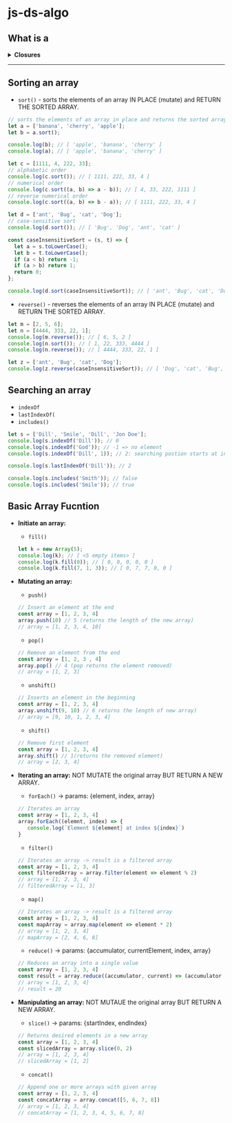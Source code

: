 # js-ds-algo

## What is a
<details>
  <summary><b>Closures</b></summary>
  
| **What**        | **When**          |
| :------------- | :------------- | 
| **Closures** - a function defined within another function. The inner function has access to the outer function’s variables and parameters. | =>`Provides object data hiding and encapsulation.`<br>=>`Function Factories` | 

  - **Example 1:** `Data hiding and encapsulation`
  ```javascript
  // sorts the elements of an array in place and returns the sorted array.
  let a = ['banana', 'cherry', 'apple'];
  let b = a.sort();

  console.log(b); // [ 'apple', 'banana', 'cherry' ]
  console.log(a); // [ 'apple', 'banana', 'cherry' ]
  ```
  
  - **Example 2:** `Function Factories`
  ```javascript
  // sorts the elements of an array in place and returns the sorted array.
  let a = ['banana', 'cherry', 'apple'];
  let b = a.sort();

  console.log(b); // [ 'apple', 'banana', 'cherry' ]
  console.log(a); // [ 'apple', 'banana', 'cherry' ]
  ```
  - Reference
    - https://medium.com/@dis_is_patrick/practical-uses-for-closures-c65640ae7304
    - https://developer.mozilla.org/en-US/docs/Web/JavaScript/Closures
    
</details>  
  
 ---

## Sorting an array
  - `sort()` - sorts the elements of an array IN PLACE (mutate) and RETURN THE SORTED ARRAY.
  ```javascript
  // sorts the elements of an array in place and returns the sorted array.
  let a = ['banana', 'cherry', 'apple'];
  let b = a.sort();

  console.log(b); // [ 'apple', 'banana', 'cherry' ]
  console.log(a); // [ 'apple', 'banana', 'cherry' ]
  ```

  ```javascript
  let c = [1111, 4, 222, 33];
  // alphabetic order
  console.log(c.sort()); // [ 1111, 222, 33, 4 ]
  // numerical order
  console.log(c.sort((a, b) => a - b)); // [ 4, 33, 222, 1111 ]
  // reverse numerical order
  console.log(c.sort((a, b) => b - a)); // [ 1111, 222, 33, 4 ]
  ```

  ```javascript
  let d = ['ant', 'Bug', 'cat', 'Dog'];
  // case-sensitive sort
  console.log(d.sort()); // [ 'Bug', 'Dog', 'ant', 'cat' ]

  const caseInsensitiveSort = (s, t) => {
    let a = s.toLowerCase();
    let b = t.toLowerCase();
    if (a < b) return -1;
    if (a > b) return 1;
    return 0;
  };

  console.log(d.sort(caseInsensitiveSort)); // [ 'ant', 'Bug', 'cat', 'Dog' ]
  ```
  
  - `reverse()` - reverses the elements of an array IN PLACE (mutate) and RETURN THE SORTED ARRAY.
  ```javascript
  let m = [2, 5, 6];
  let n = [4444, 333, 22, 1];
  console.log(m.reverse()); // [ 6, 5, 2 ]
  console.log(n.sort()); // [ 1, 22, 333, 4444 ]
  console.log(n.reverse()); // [ 4444, 333, 22, 1 ]

  let z = ['ant', 'Bug', 'cat', 'Dog'];
  console.log(z.reverse(caseInsensitiveSort)); // [ 'Dog', 'cat', 'Bug', 'ant' ]
  ```
 

## Searching an array
  - `indexOf`
  - `lastIndexOf(`
  - `includes()`
  ```javascript
  let s = ['Dill', 'Smile', 'Dill', 'Jon Doe'];
  console.log(s.indexOf('Dill')); // 0
  console.log(s.indexOf('God')); // -1 => no element
  console.log(s.indexOf('Dill', 1)); // 2: searching postion starts at index 1
  
  console.log(s.lastIndexOf('Dill')); // 2
  
  console.log(s.includes('Smith')); // false
  console.log(s.includes('Smile')); // true
  ```

## Basic Array Fucntion 
- **Initiate an array:**
  - `fill()`
  ```javascript
  let k = new Array(5);
  console.log(k); // [ <5 empty items> ]
  console.log(k.fill(0)); // [ 0, 0, 0, 0, 0 ]
  console.log(k.fill(7, 1, 3)); // [ 0, 7, 7, 0, 0 ]
  ```

- **Mutating an array:** 
  - `push()`
  ```javascript
  // Insert an element at the end
  const array = [1, 2, 3, 4]
  array.push(10) // 5 (returns the length of the new array)
  // array = [1, 2, 3, 4, 10]
  ```
  
  - `pop()`
  ```javascript
  // Remove an element from the end
  const array = [1, 2, 3 , 4]
  array.pop() // 4 (pop returns the element removed)
  // array = [1, 2, 3]
  ```
  
  - `unshift()`
  ```javascript
  // Inserts an element in the beginning
  const array = [1, 2, 3, 4]
  array.unshift(9, 10) // 6 returns the length of new array)
  // array = [9, 10, 1, 2, 3, 4] 
  ```
  
  - `shift()`
  ```javascript
  // Remove first element
  const array = [1, 2, 3, 4]
  array.shift() // 1(returns the removed element)
  // array = [2, 3, 4]
  ```

- **Iterating an array:**  NOT MUTATE the original array BUT RETURN A NEW ARRAY.
  - `forEach()` -> params: {element, index, array}
  ```javascript
  // Iterates an array
  const array = [1, 2, 3, 4]
  array.forEach((elemnt, index) => {
     console.log(`Element ${element} at index ${index}`)
  }
  ```
  
  - `filter()`
  ```javascript
  // Iterates an array -> result is a filtered array
  const array = [1, 2, 3, 4]
  const filteredArray = array.filter(element => element % 2)
  // array = [1, 2, 3, 4]
  // filteredArray = [1, 3]
  ```
  
  - `map()`
  ```javascript
  // Iterates an array -> result is a filtered array
  const array = [1, 2, 3, 4]
  const mapArray = array.map(element => element * 2)
  // array = [1, 2, 3, 4]
  // mapArray = [2, 4, 6, 8]
  ```
  
  - `reduce()` -> params: {accumulator, currentElement, index, array}
  ```javascript
  // Reduces an array into a single value 
  const array = [1, 2, 3, 4]
  const result = array.reduce((accumulator, current) => (accumulator + current), 10)
  // array = [1, 2, 3, 4]
  // result = 20
  ```
  
  
- **Manipulating an array:**  NOT MUTAUE the original array BUT RETURN A NEW ARRAY.
  - `slice()` -> params: {startIndex, endIndex}
  ```javascript
  // Returns desired elements in a new array
  const array = [1, 2, 3, 4]
  const slicedArray = array.slice(0, 2)
  // array = [1, 2, 3, 4]
  // slicedArray = [1, 2]
  ```
  
  - `concat()`
  ```javascript
  // Append one or more arrays with given array
  const array = [1, 2, 3, 4]
  const concatArray = array.concat([5, 6, 7, 8])
  // array = [1, 2, 3, 4]
  // concatArray = [1, 2, 3, 4, 5, 6, 7, 8]
  ```
